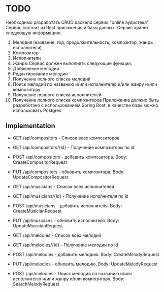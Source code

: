 
# TODO

Необходимо разработать CRUD backend сервис "online аудиотека".
Сервис состоит из Rest приложения и базы данных.
Сервис хранит следующую информацию:
1. Мелодия (название, год, продолжительность, композитор, жанры, исполнители)
2. Композитор
3. Исполнители
4. Жанры
   Сервис должен выполнять следующие функции:
5. Добавление мелодии
6. Редактирование мелодии
7. Получение полного списка мелодий
8. Поиск мелодий по названию и/или исполнителю и/или жанру и/или композитору
9. Получение полного списка исполнителей
10. Получение полного списка композиторов
    Приложение должно быть разработано с использованием Spring Boot, в качестве базы можно использовать Postgres 

## Implementation

* GET /api/compositors - Список всех композиторов
* GET /api/compositors/{id} - Получение композиторы по id
* POST /api/compositors - добавить композитора. Body: CreateCompositorRequest
* PUT /api/compositors - обновить композитора. Body: UpdateCompositorRequest


* GET /api/musicians - Список всех исполнителей
* GET /api/musicians/{id} - Получение исполнителя по id
* POST /api/musicians - добавить исполнителя. Body: CreateMusicianRequest
* PUT /api/musicians - обновить исполнителя. Body: UpdateMusicianRequest


* GET /api/melodies - Список всех мелодий
* GET /api/melodies/{id} - Получение мелодии по id
* POST /api/melodies - добавить мелодию. Body: CreateMelodyRequest
* PUT /api/melodies - обновить мелодию. Body: UpdateMelodyRequest
* POST /api/melodies - Поиск мелодий по названию и/или исполнителю и/или жанру и/или композитору. Body: SearchMelodyRequest

